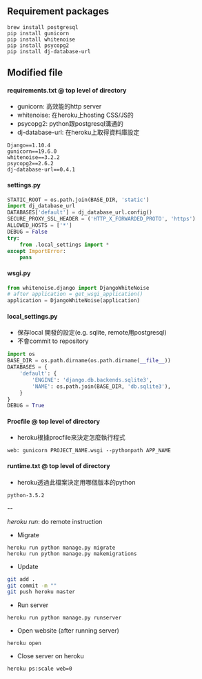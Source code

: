 
## Requirement packages

```
brew install postgresql
pip install gunicorn
pip install whitenoise
pip install psycopg2
pip install dj-database-url
```

## Modified file

#### requirements.txt @ top level of directory
- gunicorn: 高效能的http server
- whitenoise: 在heroku上hosting CSS/JS的
- psycopg2: python跟postgresql溝通的
- dj-database-url: 在heroku上取得資料庫設定

```
Django==1.10.4
gunicorn==19.6.0
whitenoise==3.2.2
psycopg2==2.6.2
dj-database-url==0.4.1
```

#### settings.py 
```python
STATIC_ROOT = os.path.join(BASE_DIR, 'static')
import dj_database_url
DATABASES['default'] = dj_database_url.config()
SECURE_PROXY_SSL_HEADER = ('HTTP_X_FORWARDED_PROTO', 'https')
ALLOWED_HOSTS = ['*']
DEBUG = False
try:
    from .local_settings import * 
except ImportError:
    pass
```
#### wsgi.py
```python
from whitenoise.django import DjangoWhiteNoise
# after application = get_wsgi_application()
application = DjangoWhiteNoise(application)
```

#### local_settings.py
- 保存local 開發的設定(e.g. sqlite, remote用postgresql)
- 不會commit to repository

```python
import os
BASE_DIR = os.path.dirname(os.path.dirname(__file__))
DATABASES = {
    'default': {
        'ENGINE': 'django.db.backends.sqlite3',
        'NAME': os.path.join(BASE_DIR, 'db.sqlite3'),
    }
}
DEBUG = True
```

#### Procfile @ top level of directory
- heroku根據procfile來決定怎麼執行程式

```
web: gunicorn PROJECT_NAME.wsgi --pythonpath APP_NAME
```

#### runtime.txt @ top level of directory
- heroku透過此檔案決定用哪個版本的python

```
python-3.5.2
```
--

*heroku run*: do remote instruction

- Migrate 

```
heroku run python manage.py migrate
heroku run python manage.py makemigrations
```

- Update 

```bash
git add .
git commit -m ""
git push heroku master
```

- Run server

```
heroku run python manage.py runserver
```

- Open website (after running server)

```
heroku open
```

- Close server on heroku

```
heroku ps:scale web=0
```